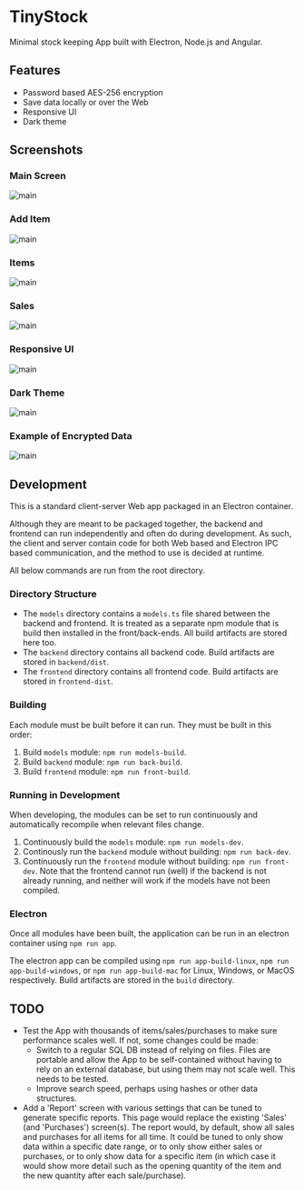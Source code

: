 # TinyStock
Minimal stock keeping App built with Electron, Node.js and Angular.

## Features

- Password based AES-256 encryption
- Save data locally or over the Web
- Responsive UI
- Dark theme

## Screenshots

### Main Screen

![main](./screenshots/main.png)

### Add Item

![main](./screenshots/addItem.png)

### Items

![main](./screenshots/items.png)

### Sales

![main](./screenshots/sales.png)

### Responsive UI

![main](./screenshots/responsiveUI.png)

### Dark Theme

![main](./screenshots/dark.png)

### Example of Encrypted Data

![main](./screenshots/encrypted.png)



## Development
This is a standard client-server Web app packaged in an Electron container.

Although they are meant to be packaged together, the backend and frontend can run independently and often do during development. As such, the client and server contain code for both Web based and Electron IPC based communication, and the method to use is decided at runtime.

All below commands are run from the root directory.

### Directory Structure
- The `models` directory contains a `models.ts` file shared between the backend and frontend. It is treated as a separate npm module that is build then installed in the front/back-ends. All build artifacts are stored here too.
- The `backend` directory contains all backend code. Build artifacts are stored in `backend/dist`.
- The `frontend` directory contains all frontend code. Build artifacts are stored in `frontend-dist`.

### Building
Each module must be built before it can run. They must be built in this order:
1. Build `models` module: `npm run models-build`.
2. Build `backend` module: `npm run back-build`.
3. Build `frontend` module: `npm run front-build`.

### Running in Development
When developing, the modules can be set to run continuously and automatically recompile when relevant files change.
1. Continuously build the `models` module: `npm run models-dev`.
2. Continously run the `backend` module without building: `npm run back-dev`.
3. Continuously run the `frontend` module without building: `npm run front-dev`.
Note that the frontend cannot run (well) if the backend is not already running, and neither will work if the models have not been compiled.

### Electron
Once all modules have been built, the application can be run in an electron container using `npm run app`.

The electron app can be compiled using `npm run app-build-linux`, `npm run app-build-windows`, or `npm run app-build-mac` for Linux, Windows, or MacOS respectively. Build artifacts are stored in the `build` directory.

## TODO
- Test the App with thousands of items/sales/purchases to make sure performance scales well. If not, some changes could be made:
    - Switch to a regular SQL DB instead of relying on files. Files are portable and allow the App to be self-contained without having to rely on an external database, but using them may not scale well. This needs to be tested.
    - Improve search speed, perhaps using hashes or other data structures.
- Add a 'Report' screen with various settings that can be tuned to generate specific reports. This page would replace the existing 'Sales' (and 'Purchases') screen(s). The report would, by default, show all sales and purchases for all items for all time. It could be tuned to only show data within a specific date range, or to only show either sales or purchases, or to only show data for a specific item (in which case it would show more detail such as the opening quantity of the item and the new quantity after each sale/purchase).